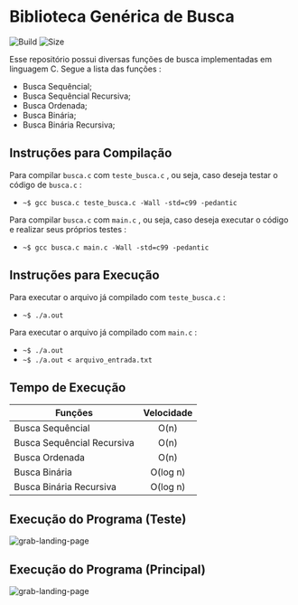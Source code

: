 Biblioteca Genérica de Busca
============================

![Build](https://img.shields.io/gitlab/pipeline/rafaelescaleira/busca.svg)
![Size](https://img.shields.io/github/repo-size/rafaelescaleira/busca.svg)

Esse repositório possui diversas funções de busca implementadas em linguagem C.
Segue a lista das funções :

* Busca Sequêncial;
* Busca Sequêncial Recursiva;
* Busca Ordenada;
* Busca Binária;
* Busca Binária Recursiva;

Instruções para Compilação
--------------------------
Para compilar `` busca.c `` com `` teste_busca.c `` , ou seja, caso deseja testar o código de `` busca.c `` :

* `` ~$ gcc busca.c teste_busca.c -Wall -std=c99 -pedantic ``

Para compilar `` busca.c `` com `` main.c `` , ou seja, caso deseja executar o código e realizar seus próprios testes :

* `` ~$ gcc busca.c main.c -Wall -std=c99 -pedantic ``

Instruções para Execução
------------------------
Para executar o arquivo já compilado com `` teste_busca.c `` :

* `` ~$ ./a.out ``

Para executar o arquivo já compilado com `` main.c `` :

* `` ~$ ./a.out ``
* `` ~$ ./a.out < arquivo_entrada.txt ``

Tempo de Execução
------------------

|    Funções       |   Velocidade  |
| ---------------  |:-------------:|
| Busca Sequêncial | O(n) |
| Busca Sequêncial Recursiva | O(n) |
| Busca Ordenada | O(n) |
| Busca Binária | O(log n) |
| Busca Binária Recursiva | O(log n) |

Execução do Programa (Teste)
----------------------------
![grab-landing-page](https://j.gifs.com/OynL5r.gif)

Execução do Programa (Principal)
--------------------------------
![grab-landing-page](https://j.gifs.com/ZVBvm5.gif)
